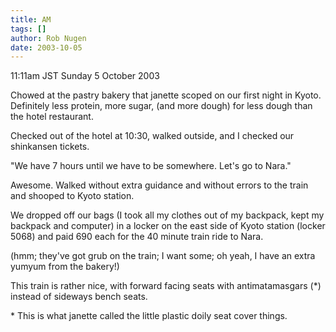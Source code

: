 ```yaml
---
title: AM
tags: []
author: Rob Nugen
date: 2003-10-05
---
```


<p class=date>11:11am JST Sunday 5 October 2003</p>

<p>Chowed at the pastry bakery that janette scoped on our first night
in Kyoto.  Definitely less protein, more sugar, (and more dough) for
less dough than the hotel restaurant.</p>

<p>Checked out of the hotel at 10:30, walked outside, and I checked
our shinkansen tickets.</p>

<p>"We have 7 hours until we have to be somewhere.  Let's go to
Nara."</p>

<p>Awesome.   Walked without extra guidance and without errors to the
train and shooped to Kyoto station.</p>

<p>We dropped off our bags (I took all my clothes out of my backpack,
kept my backpack and computer) in a locker on the east side of Kyoto
station (locker 5068) and paid 690 each for the 40 minute train ride
to Nara.</p>

<p>(hmm; they've got grub on the train; I want some; oh yeah, I have
an extra yumyum from the bakery!)</p>

<p>This train is rather nice, with forward facing seats with
antimatamasgars (*) instead of sideways bench seats.</p>

<p>* This is what janette called the little plastic doily seat cover
things.</p>
